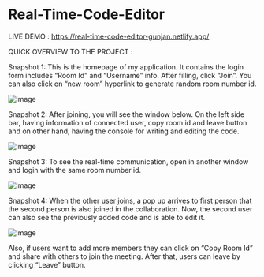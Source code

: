 # Real-Time-Code-Editor
LIVE DEMO : https://real-time-code-editor-gunjan.netlify.app/

QUICK OVERVIEW TO THE PROJECT :

Snapshot 1: This is the homepage of my application. It contains the login form includes “Room Id” and “Username” info. After filling, click “Join”. You can also click on “new room” hyperlink to generate random room number id.

![image](https://github.com/GUNJAN-AGGARWAL16/real-time-code-editor/assets/76522256/95bed759-07e0-4cc5-a246-103106f9cef9)

Snapshot 2: After joining, you will see the window below. On the left side bar, having information of connected user, copy room id and leave button and on other hand, having the console for writing and editing the code.

![image](https://github.com/GUNJAN-AGGARWAL16/real-time-code-editor/assets/76522256/4b82b4bf-6f8b-4e18-86f7-69098f10ec15)

Snapshot 3: To see the real-time communication, open in another window and login with the same room number id.

![image](https://github.com/GUNJAN-AGGARWAL16/real-time-code-editor/assets/76522256/8ffaf0d8-2e65-4ab1-87cd-d9931524c09b)

Snapshot 4: When the other user joins, a pop up arrives to first person that the second person is also joined in the collaboration. Now, the second user can also see the previously added code and is able to edit it.

![image](https://github.com/GUNJAN-AGGARWAL16/real-time-code-editor/assets/76522256/814513c9-0668-48bc-9482-b044f7b2e6c1)

Also, if users want to add more members they can click on “Copy Room Id” and share with others to join the meeting. After that, users can leave by clicking “Leave” button.
